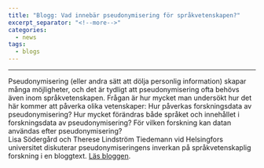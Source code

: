 ```yaml
---
title: "Blogg: Vad innebär pseudonymisering för språkvetenskapen?"
excerpt_separator: "<!--more-->"
categories:
  - news
tags:
  - blogs
---
```


------

Pseudonymisering (eller andra sätt att dölja personlig information) skapar många möjligheter, och det är tydligt att pseudonymisering ofta behövs även inom språkvetenskapen. Frågan är hur mycket man undersökt hur det här kommer att påverka olika vetenskaper: Hur påverkas forskningsdata av pseudonymisering? Hur mycket förändras både språket och innehållet i forskningsdata av pseudonymisering? För vilken forskning kan datan användas efter pseudonymisering?  
Lisa Södergård och Therese Lindström Tiedemann vid Helsingfors universitet diskuterar pseudonymiseringens inverkan på språkvetenskaplig forskning i en bloggtext.
 [Läs bloggen](https://blogs.helsinki.fi/nordicahelsingfors/2025/02/27/vad-innebar-pseudonymisering-for-sprakforskningen/).
